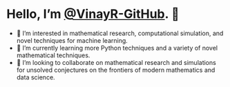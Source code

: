 # Hello, I’m [@VinayR-GitHub](https://github.com/VinayR-GitHub). 👋
- 👀 I’m interested in mathematical research, computational simulation, and novel techniques for machine learning.
- 🌱 I’m currently learning more Python techniques and a variety of novel mathematical techniques.
- 💞️ I’m looking to collaborate on mathematical research and simulations for unsolved conjectures on the frontiers of modern mathematics and data science.
